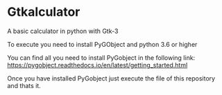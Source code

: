 # Gtkalculator
A basic calculator in python with Gtk-3

To execute you need to install PyGObject and python 3.6 or higher

You can find all you need to install PyGobject in the following link:
https://pygobject.readthedocs.io/en/latest/getting_started.html

Once you have installed PyGobject just execute the file of this repository
and thats it.
